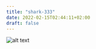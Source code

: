 ```yaml
---
title: "shark-333"
date: 2022-02-15T02:44:11+02:00
draft: false
---
```


![alt text](https://hugo-testing-sharks.ams3.digitaloceanspaces.com/whale.jpg "shark-333")
